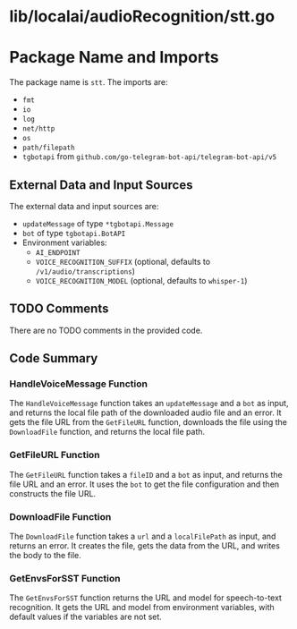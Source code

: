# lib/localai/audioRecognition/stt.go  
# Package Name and Imports  
The package name is `stt`. The imports are:  
* `fmt`  
* `io`  
* `log`  
* `net/http`  
* `os`  
* `path/filepath`  
* `tgbotapi` from `github.com/go-telegram-bot-api/telegram-bot-api/v5`  
  
## External Data and Input Sources  
The external data and input sources are:  
* `updateMessage` of type `*tgbotapi.Message`  
* `bot` of type `tgbotapi.BotAPI`  
* Environment variables:  
	+ `AI_ENDPOINT`  
	+ `VOICE_RECOGNITION_SUFFIX` (optional, defaults to `/v1/audio/transcriptions`)  
	+ `VOICE_RECOGNITION_MODEL` (optional, defaults to `whisper-1`)  
  
## TODO Comments  
There are no TODO comments in the provided code.  
  
## Code Summary  
### HandleVoiceMessage Function  
The `HandleVoiceMessage` function takes an `updateMessage` and a `bot` as input, and returns the local file path of the downloaded audio file and an error. It gets the file URL from the `GetFileURL` function, downloads the file using the `DownloadFile` function, and returns the local file path.  
  
### GetFileURL Function  
The `GetFileURL` function takes a `fileID` and a `bot` as input, and returns the file URL and an error. It uses the `bot` to get the file configuration and then constructs the file URL.  
  
### DownloadFile Function  
The `DownloadFile` function takes a `url` and a `localFilePath` as input, and returns an error. It creates the file, gets the data from the URL, and writes the body to the file.  
  
### GetEnvsForSST Function  
The `GetEnvsForSST` function returns the URL and model for speech-to-text recognition. It gets the URL and model from environment variables, with default values if the variables are not set.  
  
  
  
